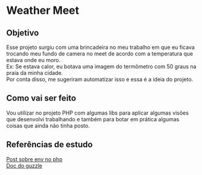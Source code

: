 # Weather Meet

## Objetivo

Esse projeto surgiu com uma brincadeira no meu trabalho em que eu ficava trocando meu fundo de camera no meet de acordo
com a temperatura que estava onde eu moro.  
Ex: Se estava calor, eu botava uma imagem do termômetro com 50 graus na praia da minha cidade.  
Por conta disso, me sugeriram automatizar isso e essa é a ideia do projeto.

## Como vai ser feito

Vou utilizar no projeto PHP com algumas libs para aplicar algumas visões que desenvolvi trabalhando e também para botar em prática
algumas coisas que ainda não tinha posto.

## Referências de estudo

[Post sobre env no php](https://stackoverflow.com/questions/67963371/load-a-env-file-with-php)  
[Doc do guzzle](https://docs.guzzlephp.org/en/stable/overview.html)